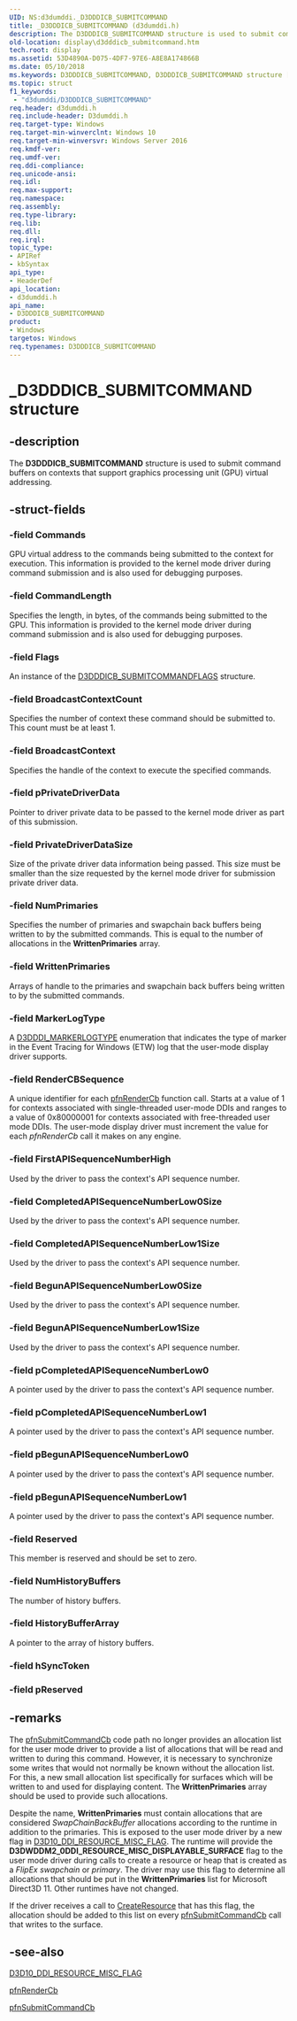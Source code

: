 ```yaml
---
UID: NS:d3dumddi._D3DDDICB_SUBMITCOMMAND
title: _D3DDDICB_SUBMITCOMMAND (d3dumddi.h)
description: The D3DDDICB_SUBMITCOMMAND structure is used to submit command buffers on contexts that support graphics processing unit (GPU) virtual addressing.
old-location: display\d3dddicb_submitcommand.htm
tech.root: display
ms.assetid: 53D4890A-D075-4DF7-97E6-A8E8A174866B
ms.date: 05/10/2018
ms.keywords: D3DDDICB_SUBMITCOMMAND, D3DDDICB_SUBMITCOMMAND structure [Display Devices], _D3DDDICB_SUBMITCOMMAND, d3dumddi/D3DDDICB_SUBMITCOMMAND, display.d3dddicb_submitcommand
ms.topic: struct
f1_keywords:
 - "d3dumddi/D3DDDICB_SUBMITCOMMAND"
req.header: d3dumddi.h
req.include-header: D3dumddi.h
req.target-type: Windows
req.target-min-winverclnt: Windows 10
req.target-min-winversvr: Windows Server 2016
req.kmdf-ver: 
req.umdf-ver: 
req.ddi-compliance: 
req.unicode-ansi: 
req.idl: 
req.max-support: 
req.namespace: 
req.assembly: 
req.type-library: 
req.lib: 
req.dll: 
req.irql: 
topic_type:
- APIRef
- kbSyntax
api_type:
- HeaderDef
api_location:
- d3dumddi.h
api_name:
- D3DDDICB_SUBMITCOMMAND
product:
- Windows
targetos: Windows
req.typenames: D3DDDICB_SUBMITCOMMAND
---
```


# _D3DDDICB_SUBMITCOMMAND structure


## -description


The <b>D3DDDICB_SUBMITCOMMAND</b> structure is used to submit command buffers on contexts that support graphics processing unit (GPU) virtual addressing.


## -struct-fields




### -field Commands

GPU virtual address to the commands being submitted to the context for execution. This information is provided to the kernel mode driver during command submission and is also used for debugging purposes.


### -field CommandLength

Specifies the length, in bytes, of the commands being submitted to the GPU. This information is provided to the kernel  mode driver during command submission and is also used for debugging purposes.


### -field Flags

An instance of the <a href="https://docs.microsoft.com/windows-hardware/drivers/ddi/d3dumddi/ns-d3dumddi-_d3dddicb_submitcommandflags">D3DDDICB_SUBMITCOMMANDFLAGS</a> structure.


### -field BroadcastContextCount

Specifies the number of context these command should be submitted to. This count must be at least 1.


### -field BroadcastContext

Specifies the handle of the context to execute the specified commands.


### -field pPrivateDriverData

Pointer to driver private data to be passed to the kernel mode driver as part of this submission.


### -field PrivateDriverDataSize

Size of the private driver data information being passed. This size must be smaller than the size requested by the kernel mode driver for submission private driver data.


### -field NumPrimaries

Specifies the number of primaries and swapchain back buffers being written to by the submitted commands. This is equal to the number of allocations in the <b>WrittenPrimaries</b> array.


### -field WrittenPrimaries

Arrays of handle to the primaries and swapchain back buffers being written to by the submitted commands.


### -field MarkerLogType

A <a href="https://docs.microsoft.com/windows-hardware/drivers/ddi/d3dumddi/ne-d3dumddi-d3dddi_markerlogtype">D3DDDI_MARKERLOGTYPE</a> enumeration that indicates the type of marker in the Event Tracing for Windows (ETW) log that the user-mode display driver supports.


### -field RenderCBSequence

A unique identifier for each <a href="https://docs.microsoft.com/windows-hardware/drivers/ddi/d3dumddi/nc-d3dumddi-pfnd3dddi_rendercb">pfnRenderCb</a> function call. Starts at a value of 1 for contexts associated with single-threaded user-mode DDIs and ranges to a value of 0x80000001 for contexts associated with free-threaded user mode DDIs. The user-mode display driver must increment the value for each <i>pfnRenderCb</i> call it makes on any engine.


### -field FirstAPISequenceNumberHigh

Used by the driver to pass the context's API sequence number.


### -field CompletedAPISequenceNumberLow0Size

Used by the driver to pass the context's API sequence number.


### -field CompletedAPISequenceNumberLow1Size

Used by the driver to pass the context's API sequence number.


### -field BegunAPISequenceNumberLow0Size

Used by the driver to pass the context's API sequence number.


### -field BegunAPISequenceNumberLow1Size

Used by the driver to pass the context's API sequence number.


### -field pCompletedAPISequenceNumberLow0

A pointer used by the driver to pass the context's API sequence number.


### -field pCompletedAPISequenceNumberLow1

A pointer used by the driver to pass the context's API sequence number.


### -field pBegunAPISequenceNumberLow0

A pointer used by the driver to pass the context's API sequence number.


### -field pBegunAPISequenceNumberLow1

A pointer used by the driver to pass the context's API sequence number.


### -field Reserved

This member is reserved and should be set to zero.


### -field NumHistoryBuffers

The number of history buffers.


### -field HistoryBufferArray

A pointer to the array of history buffers.


### -field hSyncToken

 


### -field pReserved

 




## -remarks



The <a href="https://docs.microsoft.com/windows-hardware/drivers/ddi/d3dumddi/nc-d3dumddi-pfnd3dddi_submitcommandcb">pfnSubmitCommandCb</a> code path no longer provides an allocation list for the user mode driver to provide a list of allocations that will be read and written to during this command. However, it is necessary to synchronize some writes that would not normally be known without the allocation list. For this, a new small allocation list specifically for surfaces which will be written to and used for displaying content. The <b>WrittenPrimaries</b> array should be used to provide such allocations.


Despite the name, <b>WrittenPrimaries</b> must contain allocations that are considered <i>SwapChainBackBuffer</i> allocations according to the runtime in addition to the primaries. This is exposed to the user mode driver by a new flag in <a href="https://docs.microsoft.com/windows-hardware/drivers/ddi/d3d10umddi/ne-d3d10umddi-d3d10_ddi_resource_misc_flag">D3D10_DDI_RESOURCE_MISC_FLAG</a>. The runtime will provide the <b>D3DWDDM2_0DDI_RESOURCE_MISC_DISPLAYABLE_SURFACE</b> flag to the user mode driver during calls to create a resource or heap that is created as a <i>FlipEx swapchain</i> or <i>primary</i>. The driver may use this flag to determine all allocations that should be put in the <b>WrittenPrimaries</b> list for Microsoft Direct3D 11. Other runtimes have not changed.


If the driver receives a call to <a href="https://docs.microsoft.com/windows-hardware/drivers/ddi/d3dumddi/nc-d3dumddi-pfnd3dddi_createresource">CreateResource</a> that has this flag, the allocation should be added to this list on every <a href="https://docs.microsoft.com/windows-hardware/drivers/ddi/d3dumddi/nc-d3dumddi-pfnd3dddi_submitcommandcb">pfnSubmitCommandCb</a> call that writes to the surface.




## -see-also




<a href="https://docs.microsoft.com/windows-hardware/drivers/ddi/d3d10umddi/ne-d3d10umddi-d3d10_ddi_resource_misc_flag">D3D10_DDI_RESOURCE_MISC_FLAG</a>



<a href="https://docs.microsoft.com/windows-hardware/drivers/ddi/d3dumddi/nc-d3dumddi-pfnd3dddi_rendercb">pfnRenderCb</a>



<a href="https://docs.microsoft.com/windows-hardware/drivers/ddi/d3dumddi/nc-d3dumddi-pfnd3dddi_submitcommandcb">pfnSubmitCommandCb</a>
 

 

